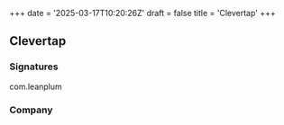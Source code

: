 +++
date = '2025-03-17T10:20:26Z'
draft = false
title = 'Clevertap'
+++

## Clevertap


### Signatures

com.leanplum

### Company

